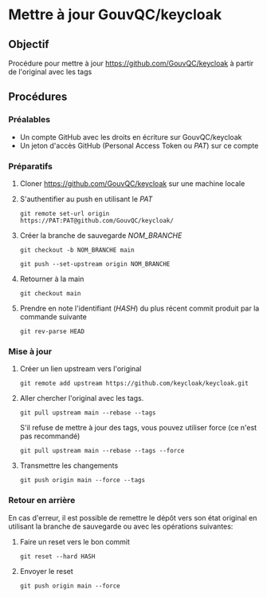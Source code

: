 # Mettre à jour GouvQC/keycloak 

## Objectif

Procédure pour mettre à jour https://github.com/GouvQC/keycloak à partir de l'original avec les tags

## Procédures

### Préalables
  - Un compte GitHub avec les droits en écriture sur GouvQC/keycloak
  - Un jeton d'accès GitHub (Personal Access Token ou *PAT*) sur ce compte

### Préparatifs

1. Cloner https://github.com/GouvQC/keycloak sur une machine locale
2. S'authentifier au push en utilisant le *PAT*

    `git remote set-url origin https://PAT:PAT@github.com/GouvQC/keycloak/`
    
3. Créer la branche de sauvegarde *NOM_BRANCHE*
    
	  `git checkout -b NOM_BRANCHE main`
    
	  `git push --set-upstream origin NOM_BRANCHE`
    
4. Retourner à la main
    
	  `git checkout main`
    
5. Prendre en note l'identifiant (*HASH*) du plus récent commit produit par la commande suivante
    
    `git rev-parse HEAD`
    

### Mise à jour

1. Créer un lien upstream vers l'original

	  `git remote add upstream https://github.com/keycloak/keycloak.git`
    
2. Aller chercher l'original avec les tags.

    `git pull upstream main --rebase --tags`
  
    S'il refuse de mettre à jour des tags, vous pouvez utiliser force (ce n'est pas recommandé)
    
    `git pull upstream main --rebase --tags --force`
    
4. Transmettre les changements
	  
    `git push origin main --force --tags`
    

### Retour en arrière

En cas d'erreur, il est possible de remettre le dépôt vers son état original en utilisant la branche de sauvegarde ou avec les opérations suivantes:

1. Faire un reset vers le bon commit
	  
    `git reset --hard HASH`
    
2. Envoyer le reset	
	  
    `git push origin main --force`
    
